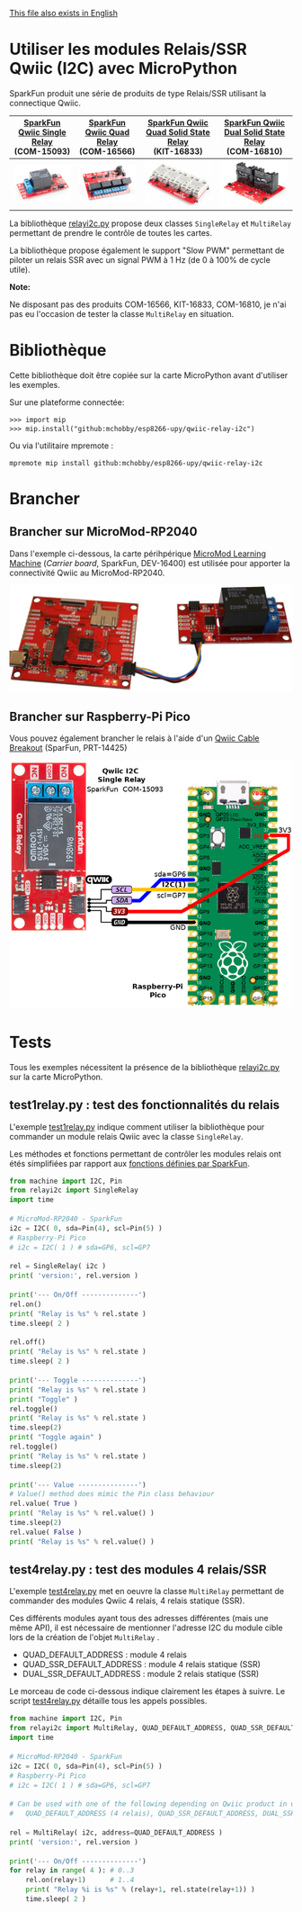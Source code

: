 [This file also exists in English](readme_ENG.md)

# Utiliser les modules Relais/SSR Qwiic (I2C) avec MicroPython

SparkFun produit une série de produits de type Relais/SSR utilisant la connectique Qwiic.

| [SparkFun Qwiic Single Relay](https://www.sparkfun.com/products/15093)<br />(COM-15093) | [SparkFun Qwiic Quad Relay](https://www.sparkfun.com/products/16566)<br />(COM-16566) | [SparkFun Qwiic Quad Solid State Relay](https://www.sparkfun.com/products/16833)<br />(KIT-16833) | [SparkFun Qwiic Dual Solid State Relay](https://www.sparkfun.com/products/16810)<br />(COM-16810) |
|------------|---------------|--------|----------|
| ![relais](docs/_static/sparkfun_15093.jpg) | ![relais](docs/_static/sparkfun_16566.jpg) | ![relais](docs/_static/sparkfun_16833.jpg) | ![relais](docs/_static/sparkfun_16810.jpg)   |

La bibliothèque [relayi2c.py](lib/relayi2c.py) propose deux classes `SingleRelay` et `MultiRelay` permettant de prendre le contrôle de toutes les cartes.

La bibliothèque propose également le support "Slow PWM" permettant de piloter un relais SSR avec un signal PWM à 1 Hz (de 0 à 100% de cycle utile).

__Note:__

Ne disposant pas des produits COM-16566, KIT-16833, COM-16810, je n'ai pas eu l'occasion de tester la classe `MultiRelay` en situation.

# Bibliothèque

Cette bibliothèque doit être copiée sur la carte MicroPython avant d'utiliser les exemples.

Sur une plateforme connectée:

```
>>> import mip
>>> mip.install("github:mchobby/esp8266-upy/qwiic-relay-i2c")
```

Ou via l'utilitaire mpremote :

```
mpremote mip install github:mchobby/esp8266-upy/qwiic-relay-i2c
```

# Brancher

## Brancher sur MicroMod-RP2040

Dans l'exemple ci-dessous, la carte périhpérique [MicroMod Learning Machine](https://www.sparkfun.com/products/16400) (_Carrier board_, SparkFun,  DEV-16400) est utilisée pour apporter la connectivité Qwiic au MicroMod-RP2040.

![Qwiic SingleRelay to MicroMod RP2040](docs/_static/single-relay-to-micromod-rp2040.jpg)

## Brancher sur Raspberry-Pi Pico

Vous pouvez également brancher le relais à l'aide d'un [Qwiic Cable Breakout](https://www.sparkfun.com/products/14425) (SparFun, PRT-14425)

![Qwiic Single Relay to Raspberry-Pi Pico](docs/_static/relay-to-pico.jpg)

# Tests

Tous les exemples nécessitent la présence de la bibliothèque [relayi2c.py](lib/relayi2c.py) sur la carte MicroPython.

## test1relay.py : test des fonctionnalités du relais

L'exemple [test1relay.py](examples/test1relay.py) indique comment utiliser la bibliothèque pour commander un module relais Qwiic avec la classe `SingleRelay`.

Les méthodes et fonctions permettant de contrôler les modules relais ont étés simplifiées par rapport aux [fonctions définies par SparkFun](https://github.com/sparkfun/SparkFun_Qwiic_Relay_Arduino_Library).

``` python
from machine import I2C, Pin
from relayi2c import SingleRelay
import time

# MicroMod-RP2040 - SparkFun
i2c = I2C( 0, sda=Pin(4), scl=Pin(5) )
# Raspberry-Pi Pico
# i2c = I2C( 1 ) # sda=GP6, scl=GP7

rel = SingleRelay( i2c )
print( 'version:', rel.version )

print('--- On/Off --------------')
rel.on()
print( "Relay is %s" % rel.state )
time.sleep( 2 )

rel.off()
print( "Relay is %s" % rel.state )
time.sleep( 2 )

print('--- Toggle --------------')
print( "Relay is %s" % rel.state )
print( "Toggle" )
rel.toggle()
print( "Relay is %s" % rel.state )
time.sleep(2)
print( "Toggle again" )
rel.toggle()
print( "Relay is %s" % rel.state )
time.sleep(2)

print('--- Value ---------------')
# Value() method does mimic the Pin class behaviour
rel.value( True )
print( "Relay is %s" % rel.value() )
time.sleep(2)
rel.value( False )
print( "Relay is %s" % rel.value() )
```

## test4relay.py : test des modules 4 relais/SSR

L'exemple [test4relay.py](examples/test4relay.py) met en oeuvre la classe `MultiRelay` permettant de commander des modules Qwiic 4 relais, 4 relais statique (SSR).

Ces différents modules ayant tous des adresses différentes (mais une même API), il est nécessaire de mentionner l'adresse I2C du module cible lors de la création de l'objet `MultiRelay` .
* QUAD_DEFAULT_ADDRESS : module 4 relais
* QUAD_SSR_DEFAULT_ADDRESS : module 4 relais statique (SSR)
* DUAL_SSR_DEFAULT_ADDRESS : module 2 relais statique (SSR)

Le morceau de code ci-dessous indique clairement les étapes à suivre. Le script [test4relay.py](examples/test4relay.py) détaille tous les appels possibles.


``` python
from machine import I2C, Pin
from relayi2c import MultiRelay, QUAD_DEFAULT_ADDRESS, QUAD_SSR_DEFAULT_ADDRESS, DUAL_SSR_DEFAULT_ADDRESS
import time

# MicroMod-RP2040 - SparkFun
i2c = I2C( 0, sda=Pin(4), scl=Pin(5) )
# Raspberry-Pi Pico
# i2c = I2C( 1 ) # sda=GP6, scl=GP7

# Can be used with one of the following depending on Qwiic product in use
#   QUAD_DEFAULT_ADDRESS (4 relais), QUAD_SSR_DEFAULT_ADDRESS, DUAL_SSR_DEFAULT_ADDRESS

rel = MultiRelay( i2c, address=QUAD_DEFAULT_ADDRESS )
print( 'version:', rel.version )

print('--- On/Off --------------')
for relay in range( 4 ): # 0..3
	rel.on(relay+1)      # 1..4
	print( "Relay %i is %s" % (relay+1, rel.state(relay+1)) )
	time.sleep( 2 )
```   

